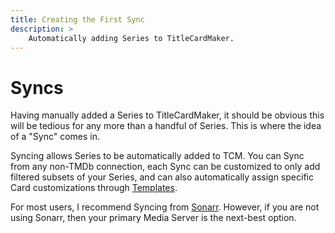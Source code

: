 ```yaml
---
title: Creating the First Sync
description: >
    Automatically adding Series to TitleCardMaker.
---
```


# Syncs

Having manually added a Series to TitleCardMaker, it should be obvious this will
be tedious for any more than a handful of Series. This is where the idea of a
"Sync" comes in.

Syncing allows Series to be automatically added to TCM. You can Sync from any
non-TMDb connection, each Sync can be customized to only add filtered subsets of
your Series, and can also automatically assign specific Card customizations
through [Templates](../creating_templates.md).

For most users, I recommend Syncing from [Sonarr](./sonarr.md). However, if you
are not using Sonarr, then your primary Media Server is the next-best option.
